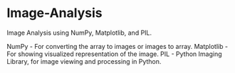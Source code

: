 # Image-Analysis

Image Analysis using NumPy, Matplotlib, and PIL.

NumPy - For converting the array to images or images to array.
Matplotlib - For showing visualized representation of the image.
PIL - Python Imaging Library, for image viewing and processing in Python.
